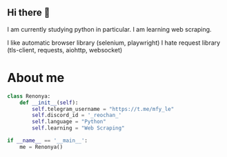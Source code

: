 ## Hi there 👋

I am currently studying python in particular. I am learning web scraping.

I like automatic browser library (selenium, playwright)
I hate request library (tls-client, requests, aiohttp, websocket)

# About me
```python
class Renonya:
    def __init__(self):
        self.telegram_username = "https://t.me/mfy_le"
        self.discord_id = '_reochan_'
        self.language = "Python"
        self.learning = "Web Scraping" 

if __name__ == '__main__':
    me = Renonya()
```
